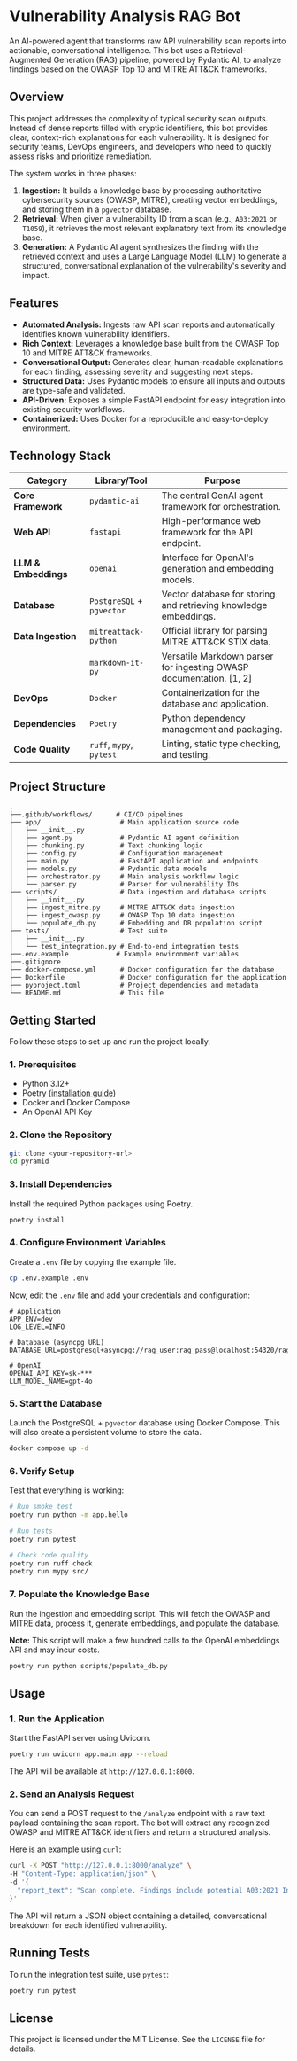 # Vulnerability Analysis RAG Bot

An AI-powered agent that transforms raw API vulnerability scan reports into actionable, conversational intelligence. This bot uses a Retrieval-Augmented Generation (RAG) pipeline, powered by Pydantic AI, to analyze findings based on the OWASP Top 10 and MITRE ATT\&CK frameworks.

## Overview

This project addresses the complexity of typical security scan outputs. Instead of dense reports filled with cryptic identifiers, this bot provides clear, context-rich explanations for each vulnerability. It is designed for security teams, DevOps engineers, and developers who need to quickly assess risks and prioritize remediation.

The system works in three phases:

1.  **Ingestion:** It builds a knowledge base by processing authoritative cybersecurity sources (OWASP, MITRE), creating vector embeddings, and storing them in a `pgvector` database.
2.  **Retrieval:** When given a vulnerability ID from a scan (e.g., `A03:2021` or `T1059`), it retrieves the most relevant explanatory text from its knowledge base.
3.  **Generation:** A Pydantic AI agent synthesizes the finding with the retrieved context and uses a Large Language Model (LLM) to generate a structured, conversational explanation of the vulnerability's severity and impact.

## Features

  * **Automated Analysis:** Ingests raw API scan reports and automatically identifies known vulnerability identifiers.
  * **Rich Context:** Leverages a knowledge base built from the OWASP Top 10 and MITRE ATT\&CK frameworks.
  * **Conversational Output:** Generates clear, human-readable explanations for each finding, assessing severity and suggesting next steps.
  * **Structured Data:** Uses Pydantic models to ensure all inputs and outputs are type-safe and validated.
  * **API-Driven:** Exposes a simple FastAPI endpoint for easy integration into existing security workflows.
  * **Containerized:** Uses Docker for a reproducible and easy-to-deploy environment.

## Technology Stack

| Category | Library/Tool | Purpose |
| ----------------- | -------------------- | ------------------------------------------------------------ |
| **Core Framework** | `pydantic-ai` | The central GenAI agent framework for orchestration. |
| **Web API** | `fastapi` | High-performance web framework for the API endpoint. |
| **LLM & Embeddings**| `openai` | Interface for OpenAI's generation and embedding models. |
| **Database** | `PostgreSQL` + `pgvector` | Vector database for storing and retrieving knowledge embeddings. |
| **Data Ingestion** | `mitreattack-python` | Official library for parsing MITRE ATT\&CK STIX data. |
| | `markdown-it-py` | Versatile Markdown parser for ingesting OWASP documentation. [1, 2] |
| **DevOps** | `Docker` | Containerization for the database and application. |
| **Dependencies** | `Poetry` | Python dependency management and packaging. |
| **Code Quality** | `ruff`, `mypy`, `pytest` | Linting, static type checking, and testing. |

## Project Structure

```
.
├──.github/workflows/      # CI/CD pipelines
├── app/                    # Main application source code
│   ├── __init__.py
│   ├── agent.py            # Pydantic AI agent definition
│   ├── chunking.py         # Text chunking logic
│   ├── config.py           # Configuration management
│   ├── main.py             # FastAPI application and endpoints
│   ├── models.py           # Pydantic data models
│   ├── orchestrator.py     # Main analysis workflow logic
│   └── parser.py           # Parser for vulnerability IDs
├── scripts/                # Data ingestion and database scripts
│   ├── __init__.py
│   ├── ingest_mitre.py     # MITRE ATT&CK data ingestion
│   ├── ingest_owasp.py     # OWASP Top 10 data ingestion
│   └── populate_db.py      # Embedding and DB population script
├── tests/                  # Test suite
│   ├── __init__.py
│   └── test_integration.py # End-to-end integration tests
├──.env.example            # Example environment variables
├──.gitignore
├── docker-compose.yml      # Docker configuration for the database
├── Dockerfile              # Docker configuration for the application
├── pyproject.toml          # Project dependencies and metadata
└── README.md               # This file
```

## Getting Started

Follow these steps to set up and run the project locally.

### 1\. Prerequisites

  * Python 3.12+
  * Poetry ([installation guide](https://python-poetry.org/docs/#installation))
  * Docker and Docker Compose
  * An OpenAI API Key

### 2\. Clone the Repository

```bash
git clone <your-repository-url>
cd pyramid
```

### 3\. Install Dependencies

Install the required Python packages using Poetry.

```bash
poetry install
```

### 4\. Configure Environment Variables

Create a `.env` file by copying the example file.

```bash
cp .env.example .env
```

Now, edit the `.env` file and add your credentials and configuration:

```dotenv
# Application
APP_ENV=dev
LOG_LEVEL=INFO

# Database (asyncpg URL)
DATABASE_URL=postgresql+asyncpg://rag_user:rag_pass@localhost:54320/rag_db

# OpenAI
OPENAI_API_KEY=sk-***
LLM_MODEL_NAME=gpt-4o
```

### 5\. Start the Database

Launch the PostgreSQL + `pgvector` database using Docker Compose. This will also create a persistent volume to store the data.

```bash
docker compose up -d
```

### 6\. Verify Setup

Test that everything is working:

```bash
# Run smoke test
poetry run python -m app.hello

# Run tests
poetry run pytest

# Check code quality
poetry run ruff check
poetry run mypy src/
```

### 7\. Populate the Knowledge Base

Run the ingestion and embedding script. This will fetch the OWASP and MITRE data, process it, generate embeddings, and populate the database.

**Note:** This script will make a few hundred calls to the OpenAI embeddings API and may incur costs.

```bash
poetry run python scripts/populate_db.py
```

## Usage

### 1\. Run the Application

Start the FastAPI server using Uvicorn.

```bash
poetry run uvicorn app.main:app --reload
```

The API will be available at `http://127.0.0.1:8000`.

### 2\. Send an Analysis Request

You can send a POST request to the `/analyze` endpoint with a raw text payload containing the scan report. The bot will extract any recognized OWASP and MITRE ATT\&CK identifiers and return a structured analysis.

Here is an example using `curl`:

```bash
curl -X POST "http://127.0.0.1:8000/analyze" \
-H "Content-Type: application/json" \
-d '{
  "report_text": "Scan complete. Findings include potential A03:2021 Injection vulnerability and evidence of T1059 Command and Scripting Interpreter usage."
}'
```

The API will return a JSON object containing a detailed, conversational breakdown for each identified vulnerability.

## Running Tests

To run the integration test suite, use `pytest`:

```bash
poetry run pytest
```

## License

This project is licensed under the MIT License. See the `LICENSE` file for details.